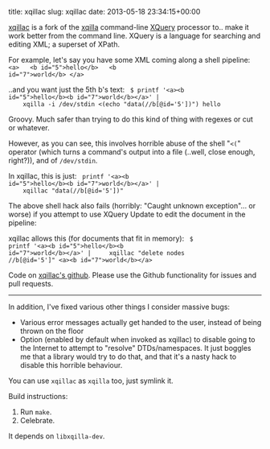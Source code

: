 title: xqillac
slug: xqillac
date: 2013-05-18 23:34:15+00:00

<a href="https://github.com/FauxFaux/xqillac">xqillac</a> is a fork of the <a href="http://xqilla.sourceforge.net/">xqilla</a> command-line <a href="https://en.wikipedia.org/wiki/XQuery">XQuery</a> processor to.. make it work better from the command line.  XQuery is a language for searching and editing XML; a superset of XPath.

For example, let's say you have some XML coming along a shell pipeline:
<code>
&lt;a&gt;
&nbsp;&nbsp;&lt;b id=&quot;5&quot;&gt;hello&lt;/b&gt;
&nbsp;&nbsp;&lt;b id=&quot;7&quot;&gt;world&lt;/b&gt;
&lt;/a&gt;
</code>

..and you want just the 5th b's text:
<code>
$ printf '&lt;a&gt;&lt;b id=&quot;5&quot;&gt;hello&lt;/b&gt;&lt;b id=&quot;7&quot;&gt;world&lt;/b&gt;&lt;/a&gt;' |
&nbsp;&nbsp;&nbsp;&nbsp;xqilla -i /dev/stdin &lt;(echo "data(//b[@id='5'])")
hello
</code>

Groovy.  Much safer than trying to do this kind of thing with regexes or cut or whatever.

However, as you can see, this involves horrible abuse of the shell "<code>&lt;(</code>" operator (which turns a command's output into a file (..well, close enough, right?)), and of <code>/dev/stdin</code>.

In xqillac, this is just:
<code>
printf '&lt;a&gt;&lt;b id=&quot;5&quot;&gt;hello&lt;/b&gt;&lt;b id=&quot;7&quot;&gt;world&lt;/b&gt;&lt;/a&gt;' |
&nbsp;&nbsp;&nbsp;&nbsp;xqillac "data(//b[@id='5'])"
</code>

The above shell hack also fails (horribly: "Caught unknown exception"... or worse) if you attempt to use XQuery Update to edit the document in the pipeline:

xqillac allows this (for documents that fit in memory):
<code>
$ printf '&lt;a&gt;&lt;b id=&quot;5&quot;&gt;hello&lt;/b&gt;&lt;b id=&quot;7&quot;&gt;world&lt;/b&gt;&lt;/a&gt;' |
&nbsp;&nbsp;&nbsp;&nbsp;xqillac "delete nodes //b[@id='5']"
&lt;a&gt;&lt;b id=&quot;7&quot;&gt;world&lt;/b&gt;&lt;/a&gt;
</code>

Code on <a href="https://github.com/FauxFaux/xqillac">xqillac's github</a>.  Please use the Github functionality for issues and pull requests.

<!--more-->
<hr />

In addition, I've fixed various other things I consider massive bugs:
<ul>
<li>Various error messages actually get handed to the user, instead of being thrown on the floor</li>
<li>Option (enabled by default when invoked as xqillac) to disable going to the Internet to attempt to "resolve" DTDs/namespaces.  It just boggles me that a library would try to do that, and that it's a nasty hack to disable this horrible behaviour.</li>
</ul>

You can use <code>xqillac</code> as <code>xqilla</code> too, just symlink it.

Build instructions:
<ol>
<li>Run <code>make</code>.</li>
<li>Celebrate.</li>
</ol>

It depends on <code>libxqilla-dev</code>.